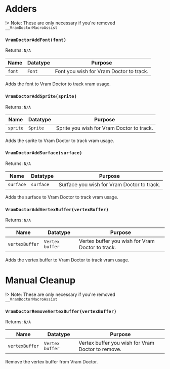 #

# Adders

!> Note: These are only necessary if you're removed `__VramDoctorMacroAssist`

### `VramDoctorAddFont(font)`

Returns: `N/A`

|Name|Datatype|Purpose|
|---|---|---|
|`font`|`Font`|Font you wish for Vram Doctor to track.|

Adds the font to Vram Doctor to track vram usage.

### `VramDoctorAddSprite(sprite)`

Returns: `N/A`

|Name|Datatype|Purpose|
|---|---|---|
|`sprite`|`Sprite`|Sprite you wish for Vram Doctor to track.|

Adds the sprite to Vram Doctor to track vram usage.

### `VramDoctorAddSurface(surface)`

Returns: `N/A`

|Name|Datatype|Purpose|
|---|---|---|
|`surface`|`surface`|Surface you wish for Vram Doctor to track.|

Adds the surface to Vram Doctor to track vram usage.

### `VramDoctorAddVertexBuffer(vertexBuffer)`

Returns: `N/A`

|Name|Datatype|Purpose|
|---|---|---|
|`vertexBuffer`|`Vertex buffer`|Vertex buffer you wish for Vram Doctor to track.|

Adds the vertex buffer to Vram Doctor to track vram usage.

# Manual Cleanup
!> Note: These are only necessary if you're removed `__VramDoctorMacroAssist`

### `VramDoctorRemoveVertexBuffer(vertexBuffer)`

Returns: `N/A`

|Name|Datatype|Purpose|
|---|---|---|
|`vertexBuffer`|`Vertex buffer`|Vertex buffer you wish for Vram Doctor to remove.|

Remove the vertex buffer from Vram Doctor.